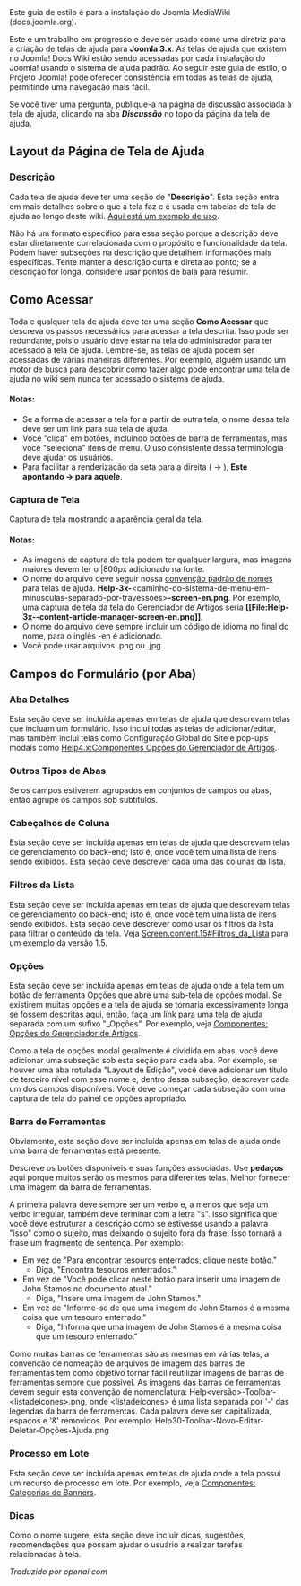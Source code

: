 <!-- Filename: Help4.x:Help_screens_styleguide  / Display title: Guia de Estilo das Telas de Ajuda -->

<div class="alert alert-warning">
Este guia de estilo é para a instalação do Joomla MediaWiki (docs.joomla.org).
</div>

Este é um trabalho em progresso e deve ser usado como uma diretriz para a criação de telas de ajuda para **Joomla 3.x**. As telas de ajuda que existem no Joomla! Docs Wiki estão sendo acessadas por cada instalação do Joomla! usando o sistema de ajuda padrão. Ao seguir este guia de estilo, o Projeto Joomla! pode oferecer consistência em todas as telas de ajuda, permitindo uma navegação mais fácil.

Se você tiver uma pergunta, publique-a na página de discussão associada à tela de ajuda, clicando na aba ***Discussão*** no topo da página da tela de ajuda.

## Layout da Página de Tela de Ajuda

### Descrição

Cada tela de ajuda deve ter uma seção de "**Descrição**". Esta seção entra em mais detalhes sobre o que a tela faz e é usada em tabelas de tela de ajuda ao longo deste wiki. <a href="https://docs.joomla.org/Menu_Management#Menu_Management_Help_Screens" class="mw-redirect" title="Menu Management">Aqui está um exemplo de uso</a>.

Não há um formato específico para essa seção porque a descrição deve estar diretamente correlacionada com o propósito e funcionalidade da tela. Podem haver subseções na descrição que detalhem informações mais específicas. Tente manter a descrição curta e direta ao ponto; se a descrição for longa, considere usar pontos de bala para resumir.

## Como Acessar

Toda e qualquer tela de ajuda deve ter uma seção **Como Acessar** que descreva os passos necessários para acessar a tela descrita. Isso pode ser redundante, pois o usuário deve estar na tela do administrador para ter acessado a tela de ajuda. Lembre-se, as telas de ajuda podem ser acessadas de várias maneiras diferentes. Por exemplo, alguém usando um motor de busca para descobrir como fazer algo pode encontrar uma tela de ajuda no wiki sem nunca ter acessado o sistema de ajuda.

#### Notas:

- Se a forma de acessar a tela for a partir de outra tela, o nome dessa tela deve ser um link para sua tela de ajuda.
- Você "clica" em botões, incluindo botões de barra de ferramentas, mas você "seleciona" itens de menu. O uso consistente dessa terminologia deve ajudar os usuários.
- Para facilitar a renderização da seta para a direita ( → ), **Este apontando → para aquele**.

### Captura de Tela

Captura de tela mostrando a aparência geral da tela.

#### Notas:

- As imagens de captura de tela podem ter qualquer largura, mas imagens maiores devem ter o \|800px adicionado na fonte.
- O nome do arquivo deve seguir nossa 
  <a href="https://docs.joomla.org/JDOC:Image_naming_convention"
  class="mw-redirect" title="JDOC: Convenção de nomeação de imagem">convenção padrão de nomes</a> para telas de ajuda.
  **Help-3x-**\<caminho-do-sistema-de-menu-em-minúsculas-separado-por-travessões\>**-screen-en.png**.
  Por exemplo, uma captura de tela da tela do Gerenciador de Artigos seria
  **\[\[File:Help-3x--content-article-manager-screen-en.png\]\]**.
- O nome do arquivo deve sempre incluir um código de idioma no final do nome, para o inglês -en é adicionado.
- Você pode usar arquivos .png ou .jpg.

## Campos do Formulário (por Aba)

### Aba Detalhes

Esta seção deve ser incluída apenas em telas de ajuda que descrevam
telas que incluam um formulário. Isso inclui todas as telas de adicionar/editar,
mas também inclui telas como Configuração Global do Site
e pop-ups modais como <a
href="https://docs.joomla.org/Help4.x:Components_Article_Manager_Options"
title="Help4.x:Components Article Manager Options">Help4.x:Componentes
Opções do Gerenciador de Artigos</a>.

### Outros Tipos de Abas

Se os campos estiverem agrupados em conjuntos de campos ou abas, então agrupe os campos sob
subtítulos.

### Cabeçalhos de Coluna

Esta seção deve ser incluída apenas em telas de ajuda que descrevam
telas de gerenciamento do back-end; isto é, onde você tem uma lista de itens sendo
exibidos. Esta seção deve descrever cada uma das colunas da lista.

### Filtros da Lista

Esta seção deve ser incluída apenas em telas de ajuda que descrevam
telas de gerenciamento do back-end; isto é, onde você tem uma lista de itens sendo
exibidos. Esta seção deve descrever como usar os filtros da lista para
filtrar o conteúdo da tela. Veja
<a href="https://docs.joomla.org/Screen.content.15#List_Filters"
title="Screen.content.15">Screen.content.15#Filtros_da_Lista</a> para um exemplo
da versão 1.5.

### Opções

Esta seção deve ser incluída apenas em telas de ajuda onde a tela
tem um botão de ferramenta Opções que abre uma sub-tela de opções modal. Se
existirem muitas opções e a tela de ajuda se tornaria excessivamente longa
se fossem descritas aqui, então, faça um link para uma tela de ajuda separada
com um sufixo "\_Opções". Por exemplo, veja <a
href="https://docs.joomla.org/Help4.x:Components_Article_Manager_Options"
title="Help4.x:Components Article Manager Options">Componentes: Opções
do Gerenciador de Artigos</a>.

Como a tela de opções modal geralmente é dividida em abas, você deve adicionar uma
subseção sob esta seção para cada aba. Por exemplo, se houver uma aba rotulada "Layout de Edição", você deve adicionar um título de terceiro nível com esse nome e, dentro dessa subseção, descrever cada um dos campos disponíveis. Você deve começar cada subseção com uma captura de tela do painel de opções apropriado.

### Barra de Ferramentas

Obviamente, esta seção deve ser incluída apenas em telas de ajuda onde uma
barra de ferramentas está presente.

Descreve os botões disponíveis e suas funções associadas. Use
**pedaços** aqui porque muitos serão os mesmos para diferentes telas.
Melhor fornecer uma imagem da barra de ferramentas.

A primeira palavra deve sempre ser um verbo e, a menos que seja um verbo irregular,
também deve terminar com a letra "s". Isso significa que você deve
estruturar a descrição como se estivesse usando a palavra "isso" como o
sujeito, mas deixando o sujeito fora da frase. Isso tornará a
frase um fragmento de sentença. Por exemplo:

- Em vez de "Para encontrar tesouros enterrados, clique neste botão."
  - Diga, "Encontra tesouros enterrados."
- Em vez de "Você pode clicar neste botão para inserir uma imagem de John
  Stamos no documento atual."
  - Diga, "Insere uma imagem de John Stamos."
- Em vez de "Informe-se de que uma imagem de John Stamos é a mesma
  coisa que um tesouro enterrado."
  - Diga, "Informa que uma imagem de John Stamos é a mesma coisa que
    um tesouro enterrado."

Como muitas barras de ferramentas são as mesmas em várias telas, a
convenção de nomeação de arquivos de imagem das barras de ferramentas tem como objetivo tornar
fácil reutilizar imagens de barras de ferramentas sempre que possível. As imagens das barras de ferramentas devem seguir esta convenção de nomenclatura: Help\<versão\>-Toolbar-\<listadeicones\>.png, onde
\<listadeicones\> é uma lista separada por '-' das legendas da barra de ferramentas. Cada palavra
deve ser capitalizada, espaços e '&' removidos. Por exemplo:
Help30-Toolbar-Novo-Editar-Deletar-Opções-Ajuda.png

### Processo em Lote

Esta seção deve ser incluída apenas em telas de ajuda onde a tela
possui um recurso de processo em lote. Por exemplo, veja
<a href="https://docs.joomla.org/Help4.x:Components_Banners_Categories"
title="Help4.x:Components Banners Categories">Componentes: Categorias de Banners</a>.

### Dicas

Como o nome sugere, esta seção deve incluir dicas, sugestões,
recomendações que possam ajudar o usuário a realizar tarefas
relacionadas à tela.

*Traduzido por openai.com*

